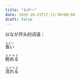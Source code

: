 ```yaml
---
title: "なが～"
date: 2020-10-21T17:13:38+08:00
draft: false
---
```


以なが开头的词语：

<ruby>長い<rp>(</rp><rt>ながい</rt><rp>)</rp></ruby>

<ruby>眺める<rp>(</rp><rt>ながめる</rt><rp>)</rp></ruby>

<ruby>流れる<rp>(</rp><rt>ながれる</rt><rp>)</rp></ruby>

